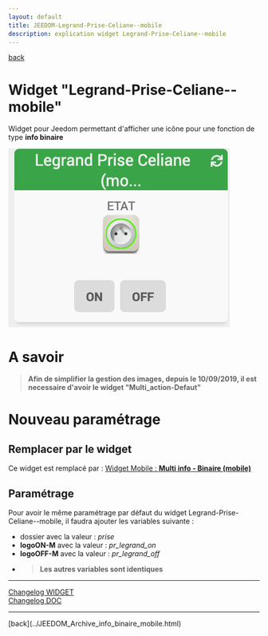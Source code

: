 ```yaml
---
layout: default
title: JEEDOM-Legrand-Prise-Celiane--mobile
description: explication widget Legrand-Prise-Celiane--mobile
---
```

[back](../JEEDOM_Archive_info_binaire_mobile.html)
# Widget "Legrand-Prise-Celiane--mobile" 
Widget pour Jeedom permettant d'afficher une icône pour une fonction de type <b>info binaire</b>
<p><img src="img/RESULTAT_JEEDOM_Legrand_Prise_Celiane__mobile.png" alt="Resultat" /></p>

# A savoir
<blockquote>
<b>Afin de simplifier la gestion des images, depuis le 10/09/2019, il est necessaire d'avoir le widget "Multi_action-Defaut"</b>
</blockquote>

# Nouveau paramétrage
## Remplacer par le widget
Ce widget est remplacé par : <a href="JEEDOM_Multi_info_Binaire_mobile.html">Widget Mobile : <b>Multi info - Binaire (mobile)</b></a>

## Paramétrage
Pour avoir le même  paramétrage par défaut du widget Legrand-Prise-Celiane--mobile, il faudra ajouter les variables suivante :
* dossier</b> avec la valeur : <i>prise</i>
* <b>logoON-M</b> avec la valeur : <i>pr_legrand_on</i>
* <b>logoOFF-M</b> avec la valeur : <i>pr_legrand_off</i>
* ><b>Les autres variables sont identiques</b>
        </ul>
    </ul>
</blockquote>

<hr />
<dl>
    <a href="https://github.com/JEEDOM-Legrand-Prise-Celiane--mobile/commits/master">Changelog WIDGET</a><br/>
    <a href="https://github.com/JEALG/JEEDOM-Widget_JAG-doc/commits/master">Changelog DOC</a>
</dl>
<hr />
[back](../JEEDOM_Archive_info_binaire_mobile.html)